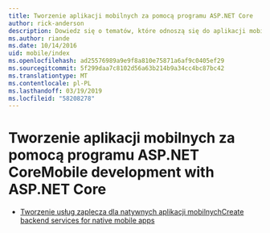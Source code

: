 ```yaml
---
title: Tworzenie aplikacji mobilnych za pomocą programu ASP.NET Core
author: rick-anderson
description: Dowiedz się o tematów, które odnoszą się do aplikacji mobilnych za pomocą platformy ASP.NET Core.
ms.author: riande
ms.date: 10/14/2016
uid: mobile/index
ms.openlocfilehash: ad25576989a9e9f8a810e75871a6af9c0405ef29
ms.sourcegitcommit: 5f299daa7c8102d56a63b214b9a34cc4bc87bc42
ms.translationtype: MT
ms.contentlocale: pl-PL
ms.lasthandoff: 03/19/2019
ms.locfileid: "58208278"
---
```

# <a name="mobile-development-with-aspnet-core"></a><span data-ttu-id="9f268-103">Tworzenie aplikacji mobilnych za pomocą programu ASP.NET Core</span><span class="sxs-lookup"><span data-stu-id="9f268-103">Mobile development with ASP.NET Core</span></span>

* [<span data-ttu-id="9f268-104">Tworzenie usług zaplecza dla natywnych aplikacji mobilnych</span><span class="sxs-lookup"><span data-stu-id="9f268-104">Create backend services for native mobile apps</span></span>](native-mobile-backend.md)
